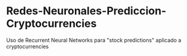 # Redes-Neuronales-Prediccion-Cryptocurrencies
Uso de Recurrent Neural Networks para "stock predictions" aplicado a cryptocurrencies
